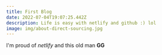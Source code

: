 ```yaml
---
title: First Blog
date: 2022-07-04T19:07:25.442Z
description: Life is easy with netlify and github :) lol
image: img/about-direct-sourcing.jpg
---
```

I'm proud of *netlify* and this old man **GG**